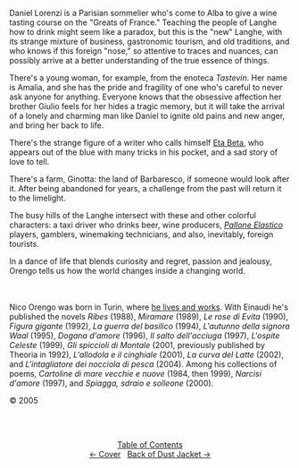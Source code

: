 Daniel Lorenzi is a Parisian sommelier who's come to Alba to give a wine tasting course on the "Greats of France." Teaching the people of Langhe how to drink might seem like a paradox, but this is the "new" Langhe, with its strange mixture of business, gastronomic tourism, and old traditions, and who knows if this foreign "nose," so attentive to traces and nuances, can possibly arrive at a better understanding of the true essence of things. 

There's a young woman, for example, from the enoteca *Tastevin*. Her name is Amalia, and she has the pride and fragility of one who's careful to never ask anyone for anything. Everyone knows that the obsessive affection her brother Giulio feels for her hides a tragic memory, but it will take the arrival of a lonely and charming man like Daniel to ignite old pains and new anger, and bring her back to life.

There's the strange figure of a writer who calls himself [Eta Beta](http://ofvioletsandlicorice.tumblr.com/post/129354078274/notes-questions-uncertainties#etabeata), who appears out of the blue with many tricks in his pocket, and a sad story of love to tell. 

There's a farm, Ginotta: the land of Barbaresco, if someone would look after it. After being abandoned for years, a challenge from the past will return it to the limelight. 

The busy hills of the Langhe intersect with these and other colorful characters: a taxi driver who drinks beer, wine producers, [*Pallone Elastico*](http://ofvioletsandlicorice.tumblr.com/post/129354078274/notes-questions-uncertainties#pallone) players, gamblers, winemaking technicians, and also, inevitably, foreign tourists. 

In a dance of life that blends curiosity and regret, passion and jealousy, Orengo tells us how the world changes inside a changing world.
<br/> <br/> <br/>

Nico Orengo was born in Turin, where [he lives and works](http://ofvioletsandlicorice.tumblr.com/post/129354078274/notes-questions-uncertainties#helivesandworks). With Einaudi he's published the novels *Ribes* (1988), *Miramare* (1989), *Le rose di Evita* (1990), *Figura gigante* (1992), *La guerra del basilico* (1994), *L'autunno della signora Waal* (1995), *Dogana d'amore* (1996), *Il salto dell'acciuga* (1997), *L'ospite Celeste* (1999), *Gli spiccioli di Montale* (2001, previously published by Theoria in 1992), *L'allodola e il cinghiale* (2001), *La curva del Latte* (2002), and *L'intagliatore dei nocciola di pesca* (2004). Among his collections of poems, *Cartoline di mare vecchie e nuove* (1984, then 1999), *Narcisi d'amore* (1997), and *Spiagga, sdraio e solleone* (2000).

&copy; 2005



<br><br></p><div style="text-align: center">
<a href="http://ofvioletsandlicorice.tumblr.com/post/129355307919/of-violets-and-licorice-table-of-contents">Table of Contents</a><br/>
<a href="http://ofvioletsandlicorice.tumblr.com/post/127002293149/cover">&larr;&nbsp;Cover</a>&nbsp;&nbsp;
<a href="http://ofvioletsandlicorice.tumblr.com/post/127000556994/of-violets-and-licorice-back-of-dust-jacket">Back of Dust Jacket&nbsp;&rarr;</a>
</div>
